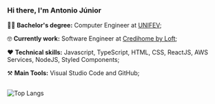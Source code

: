 ### Hi there, I'm Antonio Júnior

:man_student: **Bachelor's degree:** Computer Engineer at [UNIFEV](https://www.unifev.edu.br/);

🤓 **Currently work:** Software Engineer at [Credihome by Loft](http://www.credihome.com.br/);

❤️ **Technical skills:** Javascript, TypeScript, HTML, CSS, ReactJS, AWS Services, NodeJS, Styled Components;

⚒️ **Main Tools:** Visual Studio Code and GitHub;
  
  ##


![Top Langs](https://github-readme-stats.vercel.app/api/top-langs/?username=AntonioJuniorD3v&hide=TeX&layout=compact)
 

